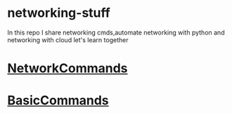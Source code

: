 # networking-stuff
In this repo I share networking cmds,automate networking with python and networking with cloud let's learn together 

# [NetworkCommands](./NetworkCmds.md)
# [BasicCommands](./basiccmds.md)
